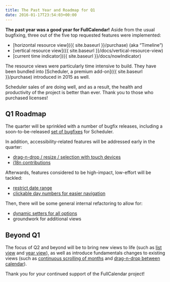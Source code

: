 ```yaml
---
title: The Past Year and Roadmap for Q1
date: 2016-01-17T23:54:03+00:00
---
```


**The past year was a good year for FullCalendar!** Aside from the usual bugfixing, three out of the five top requested features were implemented:

* [horizontal resource view]({{ site.baseurl }}/purchase) (aka &#8220;Timeline&#8221;)
* [vertical resource view]({{ site.baseurl }}/docs/vertical-resource-view)
* [current time indicator]({{ site.baseurl }}/docs/nowIndicator)

The resource views were particularly time intensive to build. They have been bundled into [Scheduler, a premium add-on]({{ site.baseurl }}/purchase) introduced in 2015 as well.

Scheduler sales of are doing well, and as a result, the health and productivity of the project is better than ever. Thank you to those who purchased licenses!

## Q1 Roadmap

The quarter will be sprinkled with a number of bugfix releases, including a soon-to-be-released <a href="https://github.com/fullcalendar/fullcalendar-scheduler/issues?q=is%3Aopen+is%3Aissue+label%3AStatus-Confirmed" target="_blank">set of bugfixes</a> for Scheduler.

In addition, accessibility-related features will be addressed early in the quarter:

* <a href="https://github.com/fullcalendar/fullcalendar/issues/994" target="_blank">drag-n-drop / resize / selection with touch devices</a>
* <a href="https://github.com/fullcalendar/fullcalendar/issues?q=is%3Aopen+is%3Aissue+label%3Ai18n" target="_blank">i18n contributions</a>

Afterwards, features considered to be high-impact, low-effort will be tackled:

* <a href="https://github.com/fullcalendar/fullcalendar/issues/429" target="_blank">restrict date range</a>
* <a href="https://github.com/fullcalendar/fullcalendar/issues/424" target="_blank">clickable day numbers for easier navigation</a>

Then, there will be some general internal refactoring to allow for:

* <a href="https://github.com/fullcalendar/fullcalendar/issues/564" target="_blank">dynamic setters for all options</a>
* groundwork for additional views

## Beyond Q1

The focus of Q2 and beyond will be to bring new views to life (such as <a href="https://github.com/fullcalendar/fullcalendar/issues/560" target="_blank">list view</a> and <a href="https://github.com/fullcalendar/fullcalendar/issues/1140" target="_blank">year view</a>), as well as introduce fundamentals changes to existing views (such as <a href="https://github.com/fullcalendar/fullcalendar/issues/2276" target="_blank">continuous scrolling of months</a> and <a href="https://github.com/fullcalendar/fullcalendar/issues/820" target="_blank">drag-n-drop between calendar</a>).

Thank you for your continued support of the FullCalendar project!
